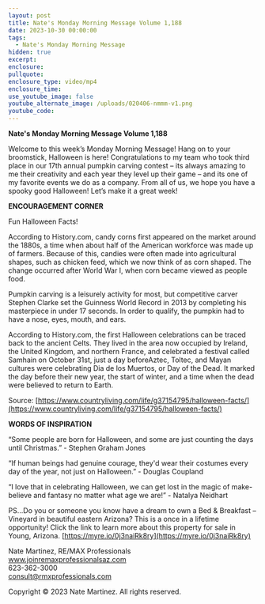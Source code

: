 ```yaml
---
layout: post
title: Nate's Monday Morning Message Volume 1,188
date: 2023-10-30 00:00:00
tags:
  - Nate's Monday Morning Message
hidden: true
excerpt:
enclosure:
pullquote:
enclosure_type: video/mp4
enclosure_time:
use_youtube_image: false
youtube_alternate_image: /uploads/020406-nmmm-v1.png
youtube_code:
---
```

**Nate's Monday Morning Message Volume 1,188**

Welcome to this week’s Monday Morning Message! Hang on to your broomstick, Halloween is here! Congratulations to my team who took third place in our 17th annual pumpkin carving contest – its always amazing to me their creativity and each year they level up their game – and its one of my favorite events we do as a company. From all of us, we hope you have a spooky good Halloween! Let’s make it a great week!

**ENCOURAGEMENT CORNER**&nbsp;

Fun Halloween Facts!

According to History.com, candy corns first appeared on the market around the 1880s, a time when about half of the American workforce was made up of farmers. Because of this, candies were often made into agricultural shapes, such as chicken feed, which we now think of as corn shaped. The change occurred after World War I, when corn became viewed as people food.

Pumpkin carving is a leisurely activity for most, but competitive carver Stephen Clarke set the Guinness World Record in 2013 by completing his masterpiece in under 17 seconds. In order to qualify, the pumpkin had to have a nose, eyes, mouth, and ears.

According to History.com, the first Halloween celebrations can be traced back to the ancient Celts. They lived in the area now occupied by Ireland, the United Kingdom, and northern France, and celebrated a festival called Samhain on October 31st, just a day beforeAztec, Toltec, and Mayan cultures were celebrating Dia de los Muertos, or Day of the Dead. It marked the day before their new year, the start of winter, and a time when the dead were believed to return to Earth.

Source: [https://www.countryliving.com/life/g37154795/halloween-facts/](https://www.countryliving.com/life/g37154795/halloween-facts/) &nbsp;&nbsp;

**WORDS OF INSPIRATION**

“Some people are born for Halloween, and some are just counting the days until Christmas.” - Stephen Graham Jones

“If human beings had genuine courage, they'd wear their costumes every day of the year, not just on Halloween.” - Douglas Coupland

“I love that in celebrating Halloween, we can get lost in the magic of make-believe and fantasy no matter what age we are!” - Natalya Neidhart

PS…Do you or someone you know have a dream to own a Bed & Breakfast – Vineyard in beautiful eastern Arizona? This is a once in a lifetime opportunity! Click the link to learn more about this property for sale in Young, Arizona. [https://myre.io/0j3naiRk8ry](https://myre.io/0j3naiRk8ry)

Nate Martinez, RE/MAX Professionals<br>www.joinremaxprofessionalsaz.com<br>623-362-3000<br>consult@rmxprofessionals.com

Copyright © 2023 Nate Martinez. All rights reserved.